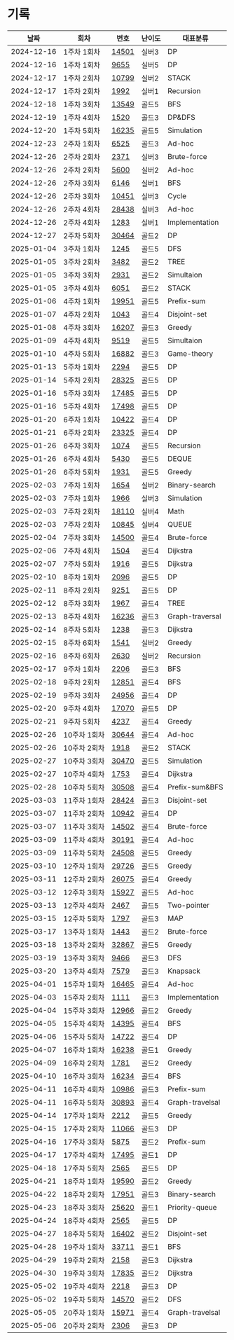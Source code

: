 # 기록

|날짜|회차|번호|난이도|대표분류|
|--|--|--|--|--
|2024-12-16|1주차 1회차|[14501](/hjk0761/14501/README.md)|실버3|DP|
|2024-12-16|1주차 1회차|[9655](/hjk0761/09655/README.md)|실버5|DP|
|2024-12-17|1주차 2회차|[10799](/hjk0761/10799/README.md)|실버2|STACK|
|2024-12-17|1주차 2회차|[1992](/hjk0761/01992/README.md)|실버1|Recursion|
|2024-12-18|1주차 3회차|[13549](/hjk0761/13549/README.md)|골드5|BFS|
|2024-12-19|1주차 4회차|[1520](/hjk0761/01520/README.md)|골드3|DP&DFS|
|2024-12-20|1주차 5회차|[16235](/hjk0761/16235/README.md)|골드5|Simulation|
|2024-12-23|2주차 1회차|[6525](/hjk0761/06525/README.md)|골드3|Ad-hoc|
|2024-12-26|2주차 2회차|[2371](/hjk0761/02371/README.md)|실버3|Brute-force|
|2024-12-26|2주차 2회차|[5600](/hjk0761/05600/README.md)|실버2|Ad-hoc|
|2024-12-26|2주차 3회차|[6146](/hjk0761/06146/README.md)|실버1|BFS|
|2024-12-26|2주차 3회차|[10451](/hjk0761/10451/README.md)|실버3|Cycle|
|2024-12-26|2주차 4회차|[28438](/hjk0761/28438/README.md)|실버3|Ad-hoc|
|2024-12-26|2주차 4회차|[1283](/hjk0761/01283/README.md)|실버1|Implementation|
|2024-12-27|2주차 5회차|[30464](/hjk0761/30464/README.md)|골드2|DP|
|2025-01-04|3주차 1회차|[1245](/hjk0761/01245/README.md)|골드5|DFS|
|2025-01-05|3주차 2회차|[3482](/hjk0761/03482/README.md)|골드2|TREE|
|2025-01-05|3주차 3회차|[2931](/hjk0761/02931/README.md)|골드2|Simultaion|
|2025-01-05|3주차 4회차|[6051](/hjk0761/06051/README.md)|골드2|STACK|
|2025-01-06|4주차 1회차|[19951](/hjk0761/19951/README.md)|골드5|Prefix-sum|
|2025-01-07|4주차 2회차|[1043](/hjk0761/01043/README.md)|골드4|Disjoint-set|
|2025-01-08|4주차 3회차|[16207](/hjk0761/16207/README.md)|골드3|Greedy|
|2025-01-09|4주차 4회차|[9519](/hjk0761/09519/README.md)|골드5|Simultaion|
|2025-01-10|4주차 5회차|[16882](/hjk0761/16882/README.md)|골드3|Game-theory|
|2025-01-13|5주차 1회차|[2294](/hjk0761/02294/README.md)|골드5|DP|
|2025-01-14|5주차 2회차|[28325](/hjk0761/28325/README.md)|골드5|DP|
|2025-01-16|5주차 3회차|[17485](/hjk0761/17485/README.md)|골드5|DP|
|2025-01-16|5주차 4회차|[17498](/hjk0761/17498/README.md)|골드5|DP|
|2025-01-20|6주차 1회차|[10422](/hjk0761/10422/README.md)|골드4|DP|
|2025-01-21|6주차 2회차|[23325](/hjk0761/23325/README.md)|골드4|DP|
|2025-01-26|6주차 3회차|[1074](/hjk0761/01074/README.md)|골드5|Recursion|
|2025-01-26|6주차 4회차|[5430](/hjk0761/05430/README.md)|골드5|DEQUE|
|2025-01-26|6주차 5회차|[1931](/hjk0761/01931/README.md)|골드5|Greedy|
|2025-02-03|7주차 1회차|[1654](/hjk0761/01654/README.md)|실버2|Binary-search|
|2025-02-03|7주차 1회차|[1966](/hjk0761/01966/README.md)|실버3|Simulation|
|2025-02-03|7주차 2회차|[18110](/hjk0761/18110/README.md)|실버4|Math|
|2025-02-03|7주차 2회차|[10845](/hjk0761/10845/README.md)|실버4|QUEUE|
|2025-02-04|7주차 3회차|[14500](/hjk0761/14500/README.md)|골드4|Brute-force|
|2025-02-06|7주차 4회차|[1504](/hjk0761/01504/README.md)|골드4|Dijkstra|
|2025-02-07|7주차 5회차|[1916](/hjk0761/01916/README.md)|골드5|Dijkstra|
|2025-02-10|8주차 1회차|[2096](/hjk0761/02096/README.md)|골드5|DP|
|2025-02-11|8주차 2회차|[9251](/hjk0761/09251/README.md)|골드5|DP|
|2025-02-12|8주차 3회차|[1967](/hjk0761/01967/README.md)|골드4|TREE|
|2025-02-13|8주차 4회차|[16236](/hjk0761/16236/README.md)|골드3|Graph-traversal|
|2025-02-14|8주차 5회차|[1238](/hjk0761/01238/README.md)|골드3|Dijkstra|
|2025-02-15|8주차 6회차|[1541](/hjk0761/01541/README.md)|실버2|Greedy|
|2025-02-16|8주차 6회차|[2630](/hjk0761/02630/README.md)|실버2|Recursion|
|2025-02-17|9주차 1회차|[2206](/hjk0761/02206/README.md)|골드3|BFS|
|2025-02-18|9주차 2회차|[12851](/hjk0761/12851/README.md)|골드4|BFS|
|2025-02-19|9주차 3회차|[24956](/hjk0761/24956/README.md)|골드4|DP|
|2025-02-20|9주차 4회차|[17070](/hjk0761/17070/README.md)|골드5|DP|
|2025-02-21|9주차 5회차|[4237](/hjk0761/04237/README.md)|골드4|Greedy|
|2025-02-26|10주차 1회차|[30644](/hjk0761/30644/README.md)|골드4|Ad-hoc|
|2025-02-26|10주차 2회차|[1918](/hjk0761/01918/README.md)|골드2|STACK|
|2025-02-27|10주차 3회차|[30470](/hjk0761/30470/README.md)|골드5|Simulation|
|2025-02-27|10주차 4회차|[1753](/hjk0761/01753/README.md)|골드4|Dijkstra|
|2025-02-28|10주차 5회차|[30508](/hjk0761/30508/README.md)|골드4|Prefix-sum&BFS|
|2025-03-03|11주차 1회차|[28424](/hjk0761/28424/README.md)|골드3|Disjoint-set|
|2025-03-07|11주차 2회차|[10942](/hjk0761/10942/README.md)|골드4|DP|
|2025-03-07|11주차 3회차|[14502](/hjk0761/14502/README.md)|골드4|Brute-force|
|2025-03-09|11주차 4회차|[30191](/hjk0761/30191/README.md)|골드4|Ad-hoc|
|2025-03-09|11주차 5회차|[24508](/hjk0761/24508/README.md)|골드5|Greedy|
|2025-03-10|12주차 1회차|[29726](/hjk0761/29726/README.md)|골드5|Greedy|
|2025-03-11|12주차 2회차|[26075](/hjk0761/26075/README.md)|골드4|Greedy|
|2025-03-12|12주차 3회차|[15927](/hjk0761/15927/README.md)|골드5|Ad-hoc|
|2025-03-13|12주차 4회차|[2467](/hjk0761/02467/README.md)|골드5|Two-pointer|
|2025-03-15|12주차 5회차|[1797](/hjk0761/01797/README.md)|골드3|MAP|
|2025-03-17|13주차 1회차|[1443](/hjk0761/01443/README.md)|골드2|Brute-force|
|2025-03-18|13주차 2회차|[32867](/hjk0761/32867/README.md)|골드5|Greedy|
|2025-03-19|13주차 3회차|[9466](/hjk0761/09466/README.md)|골드3|DFS|
|2025-03-20|13주차 4회차|[7579](/hjk0761/07579/README.md)|골드3|Knapsack|
|2025-04-01|15주차 1회차|[16465](/hjk0761/16465/README.md)|골드4|Ad-hoc|
|2025-04-03|15주차 2회차|[1111](/hjk0761/01111/README.md)|골드3|Implementation|
|2025-04-04|15주차 3회차|[12966](/hjk0761/12966/README.md)|골드2|Greedy|
|2025-04-05|15주차 4회차|[14395](/hjk0761/14395/README.md)|골드4|BFS|
|2025-04-06|15주차 5회차|[14722](/hjk0761/14722/README.md)|골드4|DP|
|2025-04-07|16주차 1회차|[16238](/hjk0761/16238/README.md)|골드1|Greedy|
|2025-04-09|16주차 2회차|[1781](/hjk0761/01781/README.md)|골드2|Greedy|
|2025-04-10|16주차 3회차|[16234](/hjk0761/16234/README.md)|골드4|BFS|
|2025-04-11|16주차 4회차|[10986](/hjk0761/10986/README.md)|골드3|Prefix-sum|
|2025-04-11|16주차 5회차|[30893](/hjk0761/30893/README.md)|골드4|Graph-travelsal|
|2025-04-14|17주차 1회차|[2212](/hjk0761/02212/README.md)|골드5|Greedy|
|2025-04-15|17주차 2회차|[11066](/hjk0761/11066/README.md)|골드3|DP|
|2025-04-16|17주차 3회차|[5875](/hjk0761/05875/README.md)|골드2|Prefix-sum|
|2025-04-17|17주차 4회차|[17495](/hjk0761/17495/README.md)|골드1|DP|
|2025-04-18|17주차 5회차|[2565](/hjk0761/02565/README.md)|골드5|DP|
|2025-04-21|18주차 1회차|[19590](/hjk0761/19590/README.md)|골드2|Greedy|
|2025-04-22|18주차 2회차|[17951](/hjk0761/17951/README.md)|골드3|Binary-search|
|2025-04-23|18주차 3회차|[25620](/hjk0761/25620/README.md)|골드1|Priority-queue|
|2025-04-24|18주차 4회차|[2565](/hjk0761/17953/README.md)|골드5|DP|
|2025-04-27|18주차 5회차|[16402](/hjk0761/16402/README.md)|골드2|Disjoint-set|
|2025-04-28|19주차 1회차|[33711](/hjk0761/33711/README.md)|골드1|BFS|
|2025-04-29|19주차 2회차|[2158](/hjk0761/02158/README.md)|골드3|Dijkstra|
|2025-04-30|19주차 3회차|[17835](/hjk0761/17835/README.md)|골드2|Dijkstra|
|2025-05-02|19주차 4회차|[2218](/hjk0761/02218/README.md)|골드3|DP|
|2025-05-02|19주차 5회차|[14570](/hjk0761/14570/README.md)|골드2|DFS|
|2025-05-05|20주차 1회차|[15971](/hjk0761/15971/README.md)|골드4|Graph-travelsal|
|2025-05-06|20주차 2회차|[2306](/hjk0761/02306/README.md)|골드3|DP|
